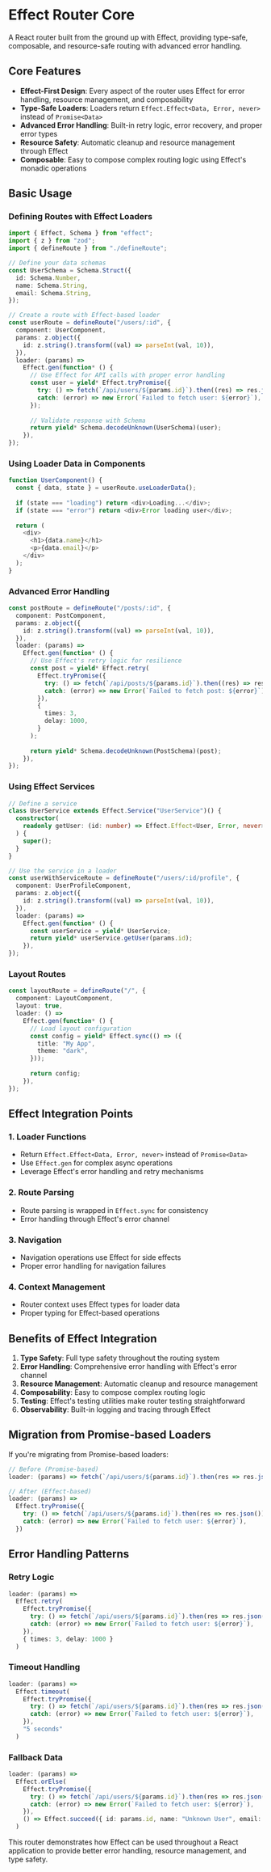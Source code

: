 # Effect Router Core

A React router built from the ground up with Effect, providing type-safe, composable, and resource-safe routing with advanced error handling.

## Core Features

- **Effect-First Design**: Every aspect of the router uses Effect for error handling, resource management, and composability
- **Type-Safe Loaders**: Loaders return `Effect.Effect<Data, Error, never>` instead of `Promise<Data>`
- **Advanced Error Handling**: Built-in retry logic, error recovery, and proper error types
- **Resource Safety**: Automatic cleanup and resource management through Effect
- **Composable**: Easy to compose complex routing logic using Effect's monadic operations

## Basic Usage

### Defining Routes with Effect Loaders

```typescript
import { Effect, Schema } from "effect";
import { z } from "zod";
import { defineRoute } from "./defineRoute";

// Define your data schemas
const UserSchema = Schema.Struct({
  id: Schema.Number,
  name: Schema.String,
  email: Schema.String,
});

// Create a route with Effect-based loader
const userRoute = defineRoute("/users/:id", {
  component: UserComponent,
  params: z.object({
    id: z.string().transform((val) => parseInt(val, 10)),
  }),
  loader: (params) =>
    Effect.gen(function* () {
      // Use Effect for API calls with proper error handling
      const user = yield* Effect.tryPromise({
        try: () => fetch(`/api/users/${params.id}`).then((res) => res.json()),
        catch: (error) => new Error(`Failed to fetch user: ${error}`),
      });
      
      // Validate response with Schema
      return yield* Schema.decodeUnknown(UserSchema)(user);
    }),
});
```

### Using Loader Data in Components

```typescript
function UserComponent() {
  const { data, state } = userRoute.useLoaderData();
  
  if (state === "loading") return <div>Loading...</div>;
  if (state === "error") return <div>Error loading user</div>;
  
  return (
    <div>
      <h1>{data.name}</h1>
      <p>{data.email}</p>
    </div>
  );
}
```

### Advanced Error Handling

```typescript
const postRoute = defineRoute("/posts/:id", {
  component: PostComponent,
  params: z.object({
    id: z.string().transform((val) => parseInt(val, 10)),
  }),
  loader: (params) =>
    Effect.gen(function* () {
      // Use Effect's retry logic for resilience
      const post = yield* Effect.retry(
        Effect.tryPromise({
          try: () => fetch(`/api/posts/${params.id}`).then((res) => res.json()),
          catch: (error) => new Error(`Failed to fetch post: ${error}`),
        }),
        {
          times: 3,
          delay: 1000,
        }
      );
      
      return yield* Schema.decodeUnknown(PostSchema)(post);
    }),
});
```

### Using Effect Services

```typescript
// Define a service
class UserService extends Effect.Service("UserService")() {
  constructor(
    readonly getUser: (id: number) => Effect.Effect<User, Error, never>
  ) {
    super();
  }
}

// Use the service in a loader
const userWithServiceRoute = defineRoute("/users/:id/profile", {
  component: UserProfileComponent,
  params: z.object({
    id: z.string().transform((val) => parseInt(val, 10)),
  }),
  loader: (params) =>
    Effect.gen(function* () {
      const userService = yield* UserService;
      return yield* userService.getUser(params.id);
    }),
});
```

### Layout Routes

```typescript
const layoutRoute = defineRoute("/", {
  component: LayoutComponent,
  layout: true,
  loader: () =>
    Effect.gen(function* () {
      // Load layout configuration
      const config = yield* Effect.sync(() => ({
        title: "My App",
        theme: "dark",
      }));
      
      return config;
    }),
});
```

## Effect Integration Points

### 1. Loader Functions
- Return `Effect.Effect<Data, Error, never>` instead of `Promise<Data>`
- Use `Effect.gen` for complex async operations
- Leverage Effect's error handling and retry mechanisms

### 2. Route Parsing
- Route parsing is wrapped in `Effect.sync` for consistency
- Error handling through Effect's error channel

### 3. Navigation
- Navigation operations use Effect for side effects
- Proper error handling for navigation failures

### 4. Context Management
- Router context uses Effect types for loader data
- Proper typing for Effect-based operations

## Benefits of Effect Integration

1. **Type Safety**: Full type safety throughout the routing system
2. **Error Handling**: Comprehensive error handling with Effect's error channel
3. **Resource Management**: Automatic cleanup and resource management
4. **Composability**: Easy to compose complex routing logic
5. **Testing**: Effect's testing utilities make router testing straightforward
6. **Observability**: Built-in logging and tracing through Effect

## Migration from Promise-based Loaders

If you're migrating from Promise-based loaders:

```typescript
// Before (Promise-based)
loader: (params) => fetch(`/api/users/${params.id}`).then(res => res.json())

// After (Effect-based)
loader: (params) => 
  Effect.tryPromise({
    try: () => fetch(`/api/users/${params.id}`).then(res => res.json()),
    catch: (error) => new Error(`Failed to fetch user: ${error}`),
  })
```

## Error Handling Patterns

### Retry Logic
```typescript
loader: (params) =>
  Effect.retry(
    Effect.tryPromise({
      try: () => fetch(`/api/users/${params.id}`).then(res => res.json()),
      catch: (error) => new Error(`Failed to fetch user: ${error}`),
    }),
    { times: 3, delay: 1000 }
  )
```

### Timeout Handling
```typescript
loader: (params) =>
  Effect.timeout(
    Effect.tryPromise({
      try: () => fetch(`/api/users/${params.id}`).then(res => res.json()),
      catch: (error) => new Error(`Failed to fetch user: ${error}`),
    }),
    "5 seconds"
  )
```

### Fallback Data
```typescript
loader: (params) =>
  Effect.orElse(
    Effect.tryPromise({
      try: () => fetch(`/api/users/${params.id}`).then(res => res.json()),
      catch: (error) => new Error(`Failed to fetch user: ${error}`),
    }),
    () => Effect.succeed({ id: params.id, name: "Unknown User", email: "unknown@example.com" })
  )
```

This router demonstrates how Effect can be used throughout a React application to provide better error handling, resource management, and type safety. 